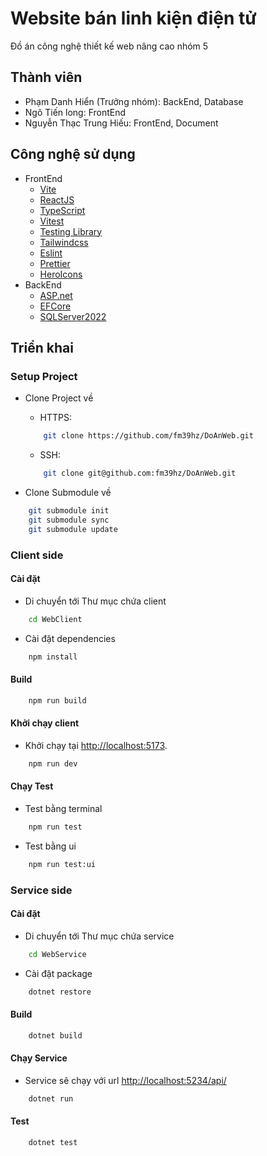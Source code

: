 # Website bán linh kiện điện tử

Đồ án công nghệ thiết kế web nâng cao nhóm 5

## Thành viên

- Phạm Danh Hiển (Trưởng nhóm): BackEnd, Database
- Ngô Tiến long: FrontEnd
- Nguyễn Thạc Trung Hiếu: FrontEnd, Document

## Công nghệ sử dụng

- FrontEnd
  - [Vite](https://vitejs.dev)
  - [ReactJS](https://reactjs.org)
  - [TypeScript](https://www.typescriptlang.org)
  - [Vitest](https://vitest.dev)
  - [Testing Library](https://testing-library.com)
  - [Tailwindcss](https://tailwindcss.com)
  - [Eslint](https://eslint.org)
  - [Prettier](https://prettier.io)
  - [HeroIcons](https://heroicons.com/)
- BackEnd
  - [ASP.net](https://asp.net)
  - [EFCore](https://github.com/dotnet/efcore)
  - [SQLServer2022](https://www.microsoft.com/en-us/sql-server/)

## Triển khai

### Setup Project

- Clone Project về

  - HTTPS:

  ```bash
      git clone https://github.com/fm39hz/DoAnWeb.git
  ```

  - SSH:

  ```bash
      git clone git@github.com:fm39hz/DoAnWeb.git
  ```

- Clone Submodule về

```bash
    git submodule init
    git submodule sync
    git submodule update
```

### Client side

#### Cài đặt

- Di chuyển tới Thư mục chứa client

```bash
    cd WebClient
```

- Cài đặt dependencies

```bash
    npm install
```

#### Build

```bash
    npm run build
```

#### Khởi chạy client

- Khởi chạy tại <http://localhost:5173>.

```bash
    npm run dev
```

#### Chạy Test

- Test bằng terminal

```bash
    npm run test
```

- Test bằng ui

```bash
    npm run test:ui
```

### Service side

#### Cài đặt

- Di chuyển tới Thư mục chứa service

```bash
    cd WebService
```

- Cài đặt package

```bash
    dotnet restore
```

#### Build

```bash
    dotnet build
```

#### Chạy Service

- Service sẽ chạy với url <http://localhost:5234/api/>

```bash
    dotnet run
```

#### Test

```bash
    dotnet test
```
